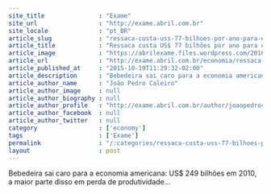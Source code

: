 ```yaml
---
site_title               : "Exame"
site_url                 : "http://exame.abril.com.br"
site_locale              : "pt_BR"
article_slug             : "ressaca-custa-uss-77-bilhoes-por-ano-para-economia-americana"
article_title            : "Ressaca custa US$ 77 bilhões por ano para economia americana"
article_image            : "https://abrilexame.files.wordpress.com/2016/09/size_960_16_9_sb10068391g-0027.jpg?quality=70&strip=all&w=960"
article_url              : "http://exame.abril.com.br/economia/ressaca-custa-us-70-bilhoes-por-ano-para-economia-americana/"
article_published_at     : "2015-10-19T11:29:32-02:00"
article_description      : "Bebedeira sai caro para a economia americana: US$ 249 bilhões em 2010, a maior parte disso em perda de produtividade..."
article_author_name      : "João Pedro Caleiro"
article_author_image     : null
article_author_biography : null
article_author_profile   : "http://exame.abril.com.br/author/joaopedrocaleiro/"
article_author_facebook  : null
article_author_twitter   : null
category                 : ['economy']
tags                     : ['Exame']
permalink                : "/:categories/ressaca-custa-uss-77-bilhoes-por-ano-para-economia-americana/"
layout                   : post
---
```


Bebedeira sai caro para a economia americana: US$ 249 bilhões em 2010, a maior parte disso em perda de produtividade...
